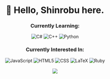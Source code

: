 <h1 align = "center">👋 Hello, Shinrobu here.</h1>


<h3 align="center">Currently Learning:</h3>

<p align="center">
  <img alt = "C#" src = "https://img.shields.io/badge/-C%23-brightgreen?style=for-the-badge&logo=csharp">
  <img alt = "C++" src = "https://img.shields.io/badge/-C%2B%2B-00599C?style=for-the-badge&logo=cplusplus">
  <img alt = "Python" src = "https://img.shields.io/badge/-Python-3776AB?style=for-the-badge&logo=Python&logoColor=white">
</p>

<h3 align="center">Currently Interested In:</h3>

<p align = "center">
  <img alt = "JavaScript" src = "https://img.shields.io/badge/-JavaScript-orange?style=for-the-badge&logo=javascript">
  <img alt = "HTML5" src = "https://img.shields.io/badge/-HTML5-E34F26?style=for-the-badge&logo=html5&logoColor=white">
  <img alt = "CSS" src = "https://img.shields.io/badge/-CSS-1572B6?style=for-the-badge&logo=css3">
  <img alt = "LaTeX" src = "https://img.shields.io/badge/-LaTeX-008080?style=for-the-badge&logo=latex">
  <img alt = "Ruby" src = "https://img.shields.io/badge/-Ruby-FF0000?style=for-the-badge&logo=Ruby">
  <br>
  <br>
  <img src = "https://github-readme-stats.vercel.app/api?username=shinrobu&theme=material-palenight">
</p>

<!---
shinrobu/shinrobu is a ✨ special ✨ repository because its `README.md` (this file) appears on your GitHub profile.
You can click the Preview link to take a look at your changes.
--->
